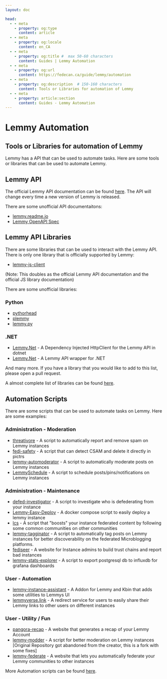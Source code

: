 ```yaml
---
layout: doc

head:
  - - meta
    - property: og:type
      content: article
  - - meta
    - property: og:locale
      content: en_CA
  - - meta
    - property: og:title #  max 50-60 characters
      content: Guides | Lemmy Automation
  - - meta
    - property: og:url
      content: https://fedecan.ca/guide/lemmy/automation
  - - meta
    - property: og:description  # 150-160 characters
      content: Tools or Libraries for automation of Lemmy
  - - meta
    - property: article:section
      content: Guides - Lemmy Automation
---
```


# Lemmy Automation

## Tools or Libraries for automation of Lemmy


Lemmy has a API that can be used to automate tasks. Here are some tools or libraries that can be used to automate Lemmy.

## Lemmy API

The official Lemmy API documentation can be found [here](https://join-lemmy.org/api/). The API will change every time a new version of Lemmy is released.

There are some unofficial API documentaitons:

- [lemmy.readme.io](https://lemmy.readme.io/)
- [Lemmy OpenAPI Spec](https://mv-gh.github.io/lemmy_openapi_spec)

## Lemmy API Libraries

There are some libraries that can be used to interact with the Lemmy API. There is only one library that is officially supported by Lemmy:

- [lemmy-js-client](https://join-lemmy.org/api/)

(Note: This doubles as the official Lemmy API documentation and the official JS library documentation)

There are some unofficial libraries:

### Python

- [pythorhead](https://github.com/db0/pythorhead)
- [plemmy](https://github.com/Fedihosting-Foundation/plemmy)
- [lemmy.py](https://codeberg.org/retiolus/Lemmy.py)

### .NET

- [Lemmy.Net](https://github.com/ydinkov/Lemmy.Net) - A Dependency Injected HttpClient for the Lemmy API in dotnet
- [Lemmy.Net](https://github.com/Rickebo/Lemmy.Net) -  	A Lemmy API wrapper for .NET

And many more. If you have a library that you would like to add to this list, please open a pull request.

A almost complete list of libraries can be found [here](https://github.com/dbeley/awesome-lemmy?tab=readme-ov-file#libraries).

## Automation Scripts

There are some scripts that can be used to automate tasks on Lemmy. Here are some examples:

### Administration - Moderation

- [threativore](https://github.com/db0/threativore) - A script to automatically report and remove spam on Lemmy instances
- [fedi-safety](https://github.com/db0/fedi-safety) - A script that can detect CSAM and delete it directly in pictrs
- [lemmy-automoderator](https://github.com/basedcount/lemmy-automoderator) - A script to automatically moderate posts on Lemmy instances
- [LemmySchedule](https://github.com/RikudouSage/LemmySchedule) - A script to schedule posts/pins/notifications on Lemmy instances

### Administration - Maintenance

- [defed-investigator](https://github.com/basedcount/defed-investigator) - A script to investigate who is defederating from your instance
- [Lemmy-Easy-Deploy](https://github.com/ubergeek77/Lemmy-Easy-Deploy) - A docker compose script to easily deploy a lemmy instance
- [lcs](https://github.com/Fmstrat/lcs) - A script that "boosts" your instance federated content by following some common communities on other communities
- [lemmy-tagginator](https://github.com/db0/lemmy-tagginator) - A script to automatically tag posts on Lemmy instances for better discoverability on the federated Microblogging platforms.
- [fediseer](https://gui.fediseer.com/) - A website for Instance admins to build trust chains and report bad instances
- [lemmy-stats-explorer](https://github.com/russjr08/lemmy-stats-exporter) - A script to export postgresql db to influxdb for grafana dashboards
### User - Automation

- [lemmy-instance-assistant](https://github.com/cynber/lemmy-instance-assistant) - A Addon for Lemmy and Kbin that adds some utilities to Lemmys UI
- [lemmyverse.link](https://github.com/RikudouSage/lemmyverse.link) - A redirect service for users to easily share their Lemmy links to other users on different instances

### User - Utility / Fun

- [pangora-recap](https://recap.pangora.social/) - A website that generates a recap of your Lemmy Account
- [lemmy-modder](https://github.com/Nothing4You/lemmy-modder) - A script for better moderation on Lemmy instances [Original Repository got abandoned from the creator, this is a fork with some fixes]
- [lemmy-federate](https://lemmy-federate.com/) - A website that lets you automatically federate your Lemmy communities to other instances

More Automation scripts can be found [here](https://github.com/dbeley/awesome-lemmy?tab=readme-ov-file#userscripts--browser-plugins).
